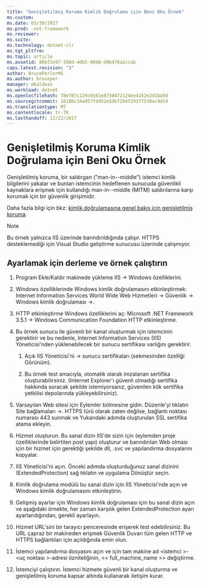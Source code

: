 ```yaml
---
title: "Genişletilmiş Koruma Kimlik Doğrulama için Beni Oku Örnek"
ms.custom: 
ms.date: 03/30/2017
ms.prod: .net-framework
ms.reviewer: 
ms.suite: 
ms.technology: dotnet-clr
ms.tgt_pltfrm: 
ms.topic: article
ms.assetid: 80bf2e97-398d-4db5-9040-d96478a2ccab
caps.latest.revision: "3"
author: BrucePerlerMS
ms.author: bruceper
manager: mbaldwin
ms.workload: dotnet
ms.openlocfilehash: 78e787c129c0161e8730472124ee4162e2d1ba9d
ms.sourcegitcommit: 16186c34a957fdd52e5db7294f291f7530ac9d24
ms.translationtype: MT
ms.contentlocale: tr-TR
ms.lasthandoff: 12/22/2017
---
```

# <a name="readme-for-extended-protection-authentication-sample"></a>Genişletilmiş Koruma Kimlik Doğrulama için Beni Oku Örnek
Genişletilmiş koruma, bir saldırgan ("man-in--middle") istemci kimlik bilgilerini yakalar ve bunları istemcinin hedeflenen sunucuda güvenlikli kaynaklara erişmek için kullandığı man-in--middle (MITM) saldırılarına karşı korumak için bir güvenlik girişimidir.  
  
 Daha fazla bilgi için bkz: [kimlik doğrulamasına genel bakış için genişletilmiş koruma](../../../../docs/framework/wcf/feature-details/extended-protection-for-authentication-overview.md).  
  
> [!NOTE]
>  Bu örnek yalnızca IIS üzerinde barındırıldığında çalışır. HTTPS desteklemediği için Visual Studio geliştirme sunucusu üzerinde çalışmıyor.  
  
## <a name="to-set-up-build-and-run-the-sample"></a>Ayarlamak için derleme ve örnek çalıştırın  
  
1.  Program Ekle/Kaldır makinede yükleme IIS -> Windows özelliklerini.  
  
2.  Windows özelliklerinde Windows kimlik doğrulamasını etkinleştirmek: Internet Information Services World Wide Web Hizmetleri -> Güvenlik -> Windows kimlik doğrulaması ->.  
  
3.  HTTP etkinleştirme Windows özelliklerini aç: Microsoft .NET Framework 3.5.1 -> Windows Communication Foundation HTTP etkinleştirme.  
  
4.  Bu örnek sunucu ile güvenli bir kanal oluşturmak için istemcinin gerektirir ve bu nedenle, Internet Information Services (IIS) Yöneticisi'nden yüklenebilecek bir sunucu sertifikası varlığını gerektirir.  
  
    1.  Açık IIS Yöneticisi'ni -> sunucu sertifikaları (sekmesinden özelliği Görünüm).  
  
    2.  Bu örnek test amacıyla, otomatik olarak imzalanan sertifika oluşturabilirsiniz. (Internet Explorer'ı güvenli olmadığı sertifika hakkında soracak şekilde istemiyorsanız, güvenilen kök sertifika yetkilisi depolarında yükleyebilirsiniz).  
  
5.  Varsayılan Web sitesi için Eylemler bölmesine gidin. Düzenle'yi tıklatın Site bağlamaları ->. HTTPS türü olarak zaten değilse, bağlantı noktası numarası 443 sunmak ve Yukarıdaki adımda oluşturulan SSL sertifika atama ekleyin.  
  
6.  Hizmet oluşturun. Bu sanal dizin IIS'de sizin için (eylemden proje özelliklerinde belirtilen post yapı) oluşturur ve barındırılan Web olması için bir hizmet için gerektiği şekilde dll, .svc ve yapılandırma dosyalarını kopyalar.  
  
7.  IIS Yöneticisi'ni açın. Önceki adımda oluşturduğunuz sanal dizinini (ExtendedProtection) sağ tıklatın ve uygulama Dönüştür seçin.  
  
8.  Kimlik doğrulama modülü bu sanal dizin için IIS Yöneticisi'nde açın ve Windows kimlik doğrulamasını etkinleştirin.  
  
9. Gelişmiş ayarlar için Windows kimlik doğrulaması için bu sanal dizin açın ve aşağıdaki örnekte, her zaman karşılık gelen ExtendedProtection ayarı ayarlandığından, gerekli ayarlayın.  
  
10. Hizmet URL'sini bir tarayıcı penceresinde erişerek test edebilirsiniz. Bu URL çapraz bir makineden erişmek Güvenlik Duvarı tüm gelen HTTP ve HTTPS bağlantıları için açıldığında emin olun.  
  
11. İstemci yapılandırma dosyasını açın ve için tam makine ad \<istemci >- \<uç noktası >-adresi özniteliğinin, << full_machine_name >> değiştirme.  
  
12. İstemciyi çalıştırın. İstemci hizmete güvenli bir kanal oluşturma ve genişletilmiş koruma kapsar altında kullanarak iletişim kurar.
